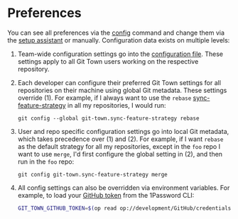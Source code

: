 # Preferences

You can see all preferences via the [config](commands/config.md) command and
change them via the [setup assistant](commands/init.md) or manually.
Configuration data exists on multiple levels:

1. Team-wide configuration settings go into the
   [configuration file](configuration-file.md). These settings apply to all Git
   Town users working on the respective repository.

2. Each developer can configure their preferred Git Town settings for all
   repositories on their machine using global Git metadata. These settings
   override (1). For example, if I always want to use the `rebase`
   [sync-feature-strategy](https://www.git-town.com/preferences/sync-feature-strategy.html)
   in all my repositories, I would run:

   ```wrap
   git config --global git-town.sync-feature-strategy rebase
   ```

3. User and repo specific configuration settings go into local Git metadata,
   which takes precedence over (1) and (2). For example, if I want `rebase` as
   the default strategy for all my repositories, except in the `foo` repo I want
   to use `merge`, I'd first configure the global setting in (2), and then run
   in the `foo` repo:

   ```wrap
   git config git-town.sync-feature-strategy merge
   ```

4. All config settings can also be overridden via environment variables. For
   example, to load your [GitHub token](preferences/github-token.md) from the
   1Password CLI:

   ```bash
   GIT_TOWN_GITHUB_TOKEN=$(op read op://development/GitHub/credentials/personal_token) git town config
   ```
